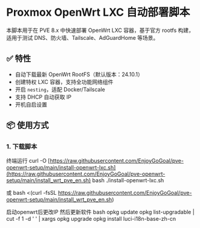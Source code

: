 # Proxmox OpenWrt LXC 自动部署脚本

本脚本用于在 PVE 8.x 中快速部署 OpenWrt LXC 容器，基于官方 rootfs 构建，适用于测试 DNS、防火墙、Tailscale、AdGuardHome 等场景。

## ✅ 特性

- 自动下载最新 OpenWrt RootFS（默认版本：24.10.1）
- 创建特权 LXC 容器，支持全功能网络组件
- 开启 `nesting`，适配 Docker/Tailscale
- 支持 DHCP 自动获取 IP
- 开机自启设置

## 📦 使用方式

### 1. 下载脚本

终端运行
curl -O [https://raw.githubusercontent.com/EnjoyGoGoal/pve-openwrt-setup/main/install-openwrt-lxc.sh](https://raw.githubusercontent.com/EnjoyGoGoal/pve-openwrt-setup/main/install_wrt_pve_en.sh)
bash ./install-openwrt-lxc.sh

或
bash <(curl -fsSL https://raw.githubusercontent.com/EnjoyGoGoal/pve-openwrt-setup/main/install_wrt_pve_en.sh)

启动openwrt后更改IP
然后更新软件
bash
opkg update
opkg list-upgradable | cut -f 1 -d ' ' | xargs opkg upgrade
opkg install luci-i18n-base-zh-cn

